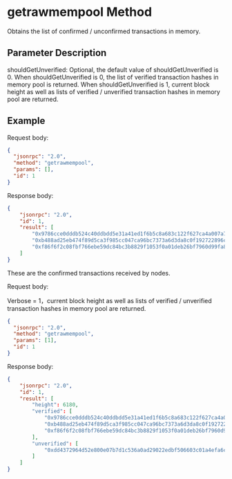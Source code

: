 ﻿# getrawmempool Method

Obtains the list of confirmed / unconfirmed transactions in memory.

## Parameter Description

shouldGetUnverified: Optional, the default value of shouldGetUnverified is 0. When shouldGetUnverified is 0, the list of verified transaction hashes in memory pool is returned. When shouldGetUnverified is 1, current block height as well as lists of verified / unverified transaction hashes in memory pool are returned.

## Example

Request body:

```json
{
  "jsonrpc": "2.0",
  "method": "getrawmempool",
  "params": [],
  "id": 1
}
```

Response body:

```json
{
    "jsonrpc": "2.0",
    "id": 1,
    "result": [
        "0x9786cce0dddb524c40ddbdd5e31a41ed1f6b5c8a683c122f627ca4a007a7cf4e",
        "0xb488ad25eb474f89d5ca3f985cc047ca96bc7373a6d3da8c0f192722896c1cd7",
        "0xf86f6f2c08fbf766ebe59dc84bc3b8829f1053f0a01deb26bf7960d99fa86cd6"
    ]
}
```

These are the confirmed transactions received by nodes.

Request body:

Verbose = 1，current block height as well as lists of verified / unverified transaction hashes in memory pool are returned.

```json
{
  "jsonrpc": "2.0",
  "method": "getrawmempool",
  "params": [1],
  "id": 1
}
```

Response body:

```json
{
    "jsonrpc": "2.0",
    "id": 1,
    "result": [
        "height": 6180,
        "verified": [
            "0x9786cce0dddb524c40ddbdd5e31a41ed1f6b5c8a683c122f627ca4a007a7cf4e",
            "0xb488ad25eb474f89d5ca3f985cc047ca96bc7373a6d3da8c0f192722896c1cd7",
            "0xf86f6f2c08fbf766ebe59dc84bc3b8829f1053f0a01deb26bf7960d99fa86cd6"
        ],
        "unverified": [
            "0xdd4372964d52e800e07b7d1c536a0ad29022edbf506603c01a4efa6cc0b4e1c6"
        ]
    ]
}
```

